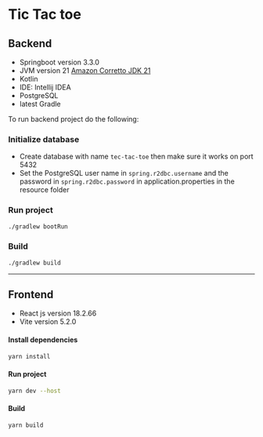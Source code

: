 # Tic Tac toe


## Backend

- Springboot version 3.3.0
- JVM version 21  [Amazon Corretto JDK 21](https://docs.aws.amazon.com/corretto/latest/corretto-21-ug/downloads-list.html)
- Kotlin
- IDE: Intellij IDEA
- PostgreSQL
- latest Gradle

To run backend project do the following:

### Initialize database

- Create database with name `tec-tac-toe` then make sure it works on port 5432
- Set the PostgreSQL user name in `spring.r2dbc.username` and the password in `spring.r2dbc.password` in application.properties in the resource folder

### Run project


```bash
./gradlew bootRun
```

### Build
```bash
./gradlew build
```
---

## Frontend

- React js version 18.2.66
- Vite version 5.2.0

#### Install dependencies
```bash
yarn install
```

#### Run project

```bash
yarn dev --host
```

#### Build

```bash
yarn build
```
